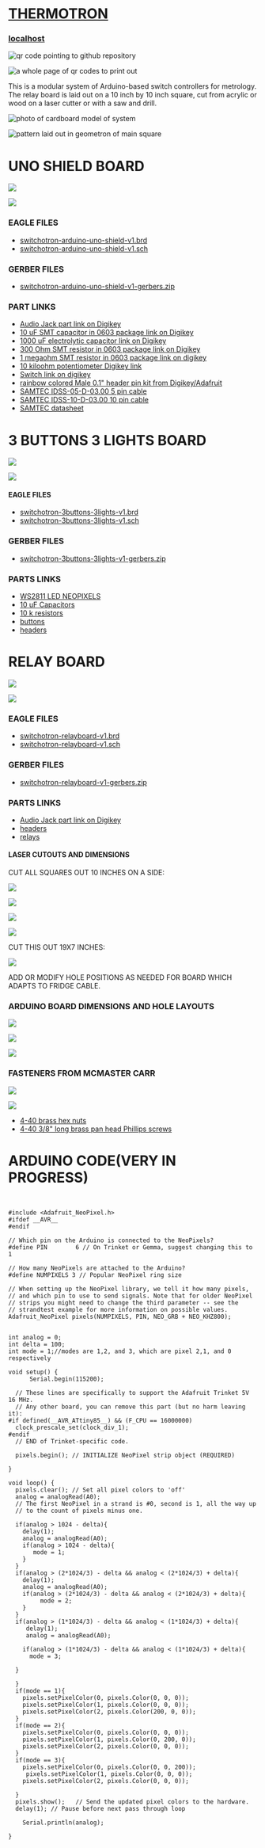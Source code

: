 # [THERMOTRON](https://github.com/lafelabs/thermotron/)

### [localhost](http://localhost/)

![qr code pointing to github repository](https://raw.githubusercontent.com/LafeLabs/switchotron/main/qrcode.png)

![a whole page of qr codes to print out](https://raw.githubusercontent.com/LafeLabs/switchotron/main/qrcode-page.png)


This is a modular system of Arduino-based switch controllers for metrology.  The relay board is laid out on a 10 inch by 10 inch square, cut from acrylic or wood on a laser cutter or with a saw and drill.  

![photo of cardboard model of system](https://raw.githubusercontent.com/LafeLabs/switchotron/main/panels/cardboard-photo.png)

![pattern laid out in geometron of main square](https://raw.githubusercontent.com/LafeLabs/switchotron/main/panels/square-front-1.svg)



# UNO SHIELD BOARD

![](https://raw.githubusercontent.com/LafeLabs/switchotron/main/switchotron-arduino-uno-shield/eagle-screenshot.png)

![](https://raw.githubusercontent.com/LafeLabs/switchotron/main/switchotron-arduino-uno-shield/eagle-screenshot-schematic.png)


### EAGLE FILES

 - [switchotron-arduino-uno-shield-v1.brd](https://raw.githubusercontent.com/LafeLabs/switchotron/main/switchotron-arduino-uno-shield/switchotron-arduino-uno-shield-v1.brd)
 - [switchotron-arduino-uno-shield-v1.sch](https://raw.githubusercontent.com/LafeLabs/switchotron/main/switchotron-arduino-uno-shield/switchotron-arduino-uno-shield-v1.sch)

### GERBER FILES

 - [switchotron-arduino-uno-shield-v1-gerbers.zip](https://github.com/LafeLabs/switchotron/raw/main/switchotron-arduino-uno-shield/switchotron-arduino-uno-shield-v1-gerbers.zip)

### PART LINKS

 - [Audio Jack part link on Digikey](https://www.digikey.com/en/products/detail/cui-devices/MJ-3536N/281264)
 - [10 uF SMT capacitor in 0603 package link on Digikey](https://www.digikey.com/en/products/detail/samsung-electro-mechanics/CL10A106MP8NNNC/3887529)
 - [1000 uF electrolytic capacitor link on Digikey](https://www.digikey.com/en/products/detail/rubycon/35PX1000MEFC10X20/3563769)
 - [300 Ohm SMT resistor in 0603 package link on Digikey](https://www.digikey.com/en/products/detail/stackpole-electronics-inc/RMCF0603FT300R/1760765)
 - [1 megaohm SMT resistor in 0603 package link on digikey](https://www.digikey.com/en/products/detail/panasonic-electronic-components/ERJ-3EKF1004V/196033)
 - [10 kiloohm potentiometer Digikey link](https://www.digikey.com/en/products/detail/bourns-inc/PTV09A-4225F-B103/3781155)
 - [Switch link on digikey](https://www.digikey.com/en/products/detail/nkk-switches/B13AP/379100)
 - [rainbow colored Male 0.1" header pin kit from Digikey/Adafruit](https://www.digikey.com/en/products/detail/adafruit-industries-llc/4154/10123805)
 - [SAMTEC IDSS-05-D-03.00 5 pin cable](https://www.samtec.com/products/idss-05-d-03.00)
 - [SAMTEC IDSS-10-D-03.00 10 pin cable](https://www.samtec.com/products/idss-10-d-03.00)
 - [SAMTEC datasheet](https://www.mouser.com/datasheet/2/527/idmd-2508302.pdf)


# 3 BUTTONS 3 LIGHTS BOARD

![](https://raw.githubusercontent.com/LafeLabs/switchotron/main/switchotron-3buttons-3lights/eagle-screenshot.png)

![](https://raw.githubusercontent.com/LafeLabs/switchotron/main/switchotron-3buttons-3lights/eagle-screenshot-schematic.png)

#### EAGLE FILES

 - [switchotron-3buttons-3lights-v1.brd](https://raw.githubusercontent.com/LafeLabs/switchotron/main/switchotron-3buttons-3lights/switchotron-3buttons-3lights-v1.brd)
 - [switchotron-3buttons-3lights-v1.sch](https://raw.githubusercontent.com/LafeLabs/switchotron/main/switchotron-3buttons-3lights/switchotron-3buttons-3lights-v1.sch)

### GERBER FILES

 - [switchotron-3buttons-3lights-v1-gerbers.zip](https://github.com/LafeLabs/switchotron/raw/main/switchotron-3buttons-3lights/switchotron-3buttons-3lights-v1-gerbers.zip)

###  PARTS LINKS

 - [WS2811 LED NEOPIXELS](https://www.digikey.com/en/products/detail/adafruit-industries-llc/4957/14113519)
 - [10 uF Capacitors](https://www.digikey.com/en/products/detail/samsung-electro-mechanics/CL10A106MP8NNNC/3887529)
 - [10 k resistors](https://www.digikey.com/en/products/detail/stackpole-electronics-inc/RMCF0603FT10K0/1761235)
 - [buttons](https://www.digikey.com/en/products/detail/e-switch/TL59AF100Q/1144803)
 - [headers](https://www.digikey.com/en/products/detail/adafruit-industries-llc/4154/10123805)

# RELAY BOARD

![](https://raw.githubusercontent.com/LafeLabs/switchotron/main/switchotron-relayboard/eagle-screenshot.png) 

![](https://raw.githubusercontent.com/LafeLabs/switchotron/main/switchotron-relayboard/eagle-screenshot-schematic.png)

### EAGLE FILES

 - [switchotron-relayboard-v1.brd](https://raw.githubusercontent.com/LafeLabs/switchotron/main/switchotron-relayboard/switchotron-relayboard-v1.brd)
 - [switchotron-relayboard-v1.sch](https://raw.githubusercontent.com/LafeLabs/switchotron/main/switchotron-relayboard/switchotron-relayboard-v1.sch)

### GERBER FILES

 - [switchotron-relayboard-v1-gerbers.zip](https://github.com/LafeLabs/switchotron/raw/main/switchotron-3buttons-3lights/switchotron-relayboard-v1-gerbers.zip)

### PARTS LINKS

 - [Audio Jack part link on Digikey](https://www.digikey.com/en/products/detail/cui-devices/MJ-3536N/281264)
 - [headers](https://www.digikey.com/en/products/detail/adafruit-industries-llc/4154/10123805)
 - [relays](https://www.digikey.com/en/products/detail/comus-international/3570-1331-051/7497098)


#### LASER CUTOUTS AND DIMENSIONS

CUT ALL SQUARES OUT 10 INCHES ON A SIDE:

![](https://raw.githubusercontent.com/LafeLabs/switchotron/main/mechanicals/laser-cutout-pattern.svg)

![](https://raw.githubusercontent.com/LafeLabs/switchotron/main/mechanicals/laser-cutout-pattern-circleholes.svg)

![](https://raw.githubusercontent.com/LafeLabs/switchotron/main/mechanicals/laser-cutout-pattern-roundcorners.svg)

![](https://raw.githubusercontent.com/LafeLabs/switchotron/main/mechanicals/menorah.svg)

CUT THIS OUT 19X7 INCHES:

![](https://raw.githubusercontent.com/LafeLabs/switchotron/main/mechanicals/laser-cut-mems-driver.svg)

ADD OR MODIFY HOLE POSITIONS AS NEEDED FOR BOARD WHICH ADAPTS TO FRIDGE CABLE.  

### ARDUINO BOARD DIMENSIONS AND HOLE LAYOUTS

![](https://raw.githubusercontent.com/LafeLabs/switchotron/main/mechanicals/arduino-board-mechanical-drawing.png)

![](https://raw.githubusercontent.com/LafeLabs/switchotron/main/mechanicals/uno-hole-dimensions.svg)

![](https://raw.githubusercontent.com/LafeLabs/switchotron/main/mechanicals/arduino-uno-photo-holes.png)




### FASTENERS FROM MCMASTER CARR

![](https://raw.githubusercontent.com/LafeLabs/switchotron/main/mechanicals/hexnuts.png)

![](https://raw.githubusercontent.com/LafeLabs/switchotron/main/mechanicals/screw.png)


 - [4-40 brass hex nuts](https://www.mcmaster.com/92671A005/)
 - [4-40 3/8" long brass pan head Phillips screws](https://www.mcmaster.com/94070A108/)



# ARDUINO CODE(VERY IN PROGRESS)

```


#include <Adafruit_NeoPixel.h>
#ifdef __AVR__
#endif

// Which pin on the Arduino is connected to the NeoPixels?
#define PIN        6 // On Trinket or Gemma, suggest changing this to 1

// How many NeoPixels are attached to the Arduino?
#define NUMPIXELS 3 // Popular NeoPixel ring size

// When setting up the NeoPixel library, we tell it how many pixels,
// and which pin to use to send signals. Note that for older NeoPixel
// strips you might need to change the third parameter -- see the
// strandtest example for more information on possible values.
Adafruit_NeoPixel pixels(NUMPIXELS, PIN, NEO_GRB + NEO_KHZ800);


int analog = 0;
int delta = 100;
int mode = 1;//modes are 1,2, and 3, which are pixel 2,1, and 0 respectively

void setup() {
      Serial.begin(115200);

  // These lines are specifically to support the Adafruit Trinket 5V 16 MHz.
  // Any other board, you can remove this part (but no harm leaving it):
#if defined(__AVR_ATtiny85__) && (F_CPU == 16000000)
  clock_prescale_set(clock_div_1);
#endif
  // END of Trinket-specific code.

  pixels.begin(); // INITIALIZE NeoPixel strip object (REQUIRED)

}

void loop() {
  pixels.clear(); // Set all pixel colors to 'off'
  analog = analogRead(A0);
  // The first NeoPixel in a strand is #0, second is 1, all the way up
  // to the count of pixels minus one.
  
  if(analog > 1024 - delta){
    delay(1);
    analog = analogRead(A0);
    if(analog > 1024 - delta){
       mode = 1;      
    }
  }
  if(analog > (2*1024/3) - delta && analog < (2*1024/3) + delta){
    delay(1);
    analog = analogRead(A0);
    if(analog > (2*1024/3) - delta && analog < (2*1024/3) + delta){
         mode = 2; 
    }
  }
  if(analog > (1*1024/3) - delta && analog < (1*1024/3) + delta){
     delay(1);
     analog = analogRead(A0);

    if(analog > (1*1024/3) - delta && analog < (1*1024/3) + delta){
      mode = 3;
    
  }

  }
  if(mode == 1){
    pixels.setPixelColor(0, pixels.Color(0, 0, 0));    
    pixels.setPixelColor(1, pixels.Color(0, 0, 0));    
    pixels.setPixelColor(2, pixels.Color(200, 0, 0));    
  }
  if(mode == 2){
    pixels.setPixelColor(0, pixels.Color(0, 0, 0));    
    pixels.setPixelColor(1, pixels.Color(0, 200, 0));    
    pixels.setPixelColor(2, pixels.Color(0, 0, 0));    
  }
  if(mode == 3){
    pixels.setPixelColor(0, pixels.Color(0, 0, 200));    
     pixels.setPixelColor(1, pixels.Color(0, 0, 0));    
    pixels.setPixelColor(2, pixels.Color(0, 0, 0));    
   
  }
  pixels.show();   // Send the updated pixel colors to the hardware.
  delay(1); // Pause before next pass through loop

    Serial.println(analog);

}
```
